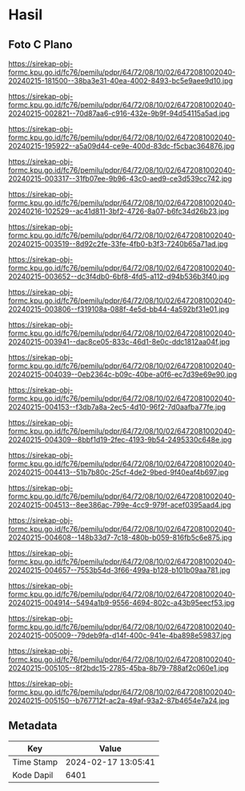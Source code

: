 # Hasil

## Foto C Plano

https://sirekap-obj-formc.kpu.go.id/fc76/pemilu/pdpr/64/72/08/10/02/6472081002040-20240215-181500--38ba3e31-40ea-4002-8493-bc5e9aee9d10.jpg

https://sirekap-obj-formc.kpu.go.id/fc76/pemilu/pdpr/64/72/08/10/02/6472081002040-20240215-002821--70d87aa6-c916-432e-9b9f-94d54115a5ad.jpg

https://sirekap-obj-formc.kpu.go.id/fc76/pemilu/pdpr/64/72/08/10/02/6472081002040-20240215-195922--a5a09d44-ce9e-400d-83dc-f5cbac364876.jpg

https://sirekap-obj-formc.kpu.go.id/fc76/pemilu/pdpr/64/72/08/10/02/6472081002040-20240215-003317--31fb07ee-9b96-43c0-aed9-ce3d539cc742.jpg

https://sirekap-obj-formc.kpu.go.id/fc76/pemilu/pdpr/64/72/08/10/02/6472081002040-20240216-102529--ac41d811-3bf2-4726-8a07-b6fc34d26b23.jpg

https://sirekap-obj-formc.kpu.go.id/fc76/pemilu/pdpr/64/72/08/10/02/6472081002040-20240215-003519--8d92c2fe-33fe-4fb0-b3f3-7240b65a71ad.jpg

https://sirekap-obj-formc.kpu.go.id/fc76/pemilu/pdpr/64/72/08/10/02/6472081002040-20240215-003652--dc3f4db0-6bf8-4fd5-a112-d94b536b3f40.jpg

https://sirekap-obj-formc.kpu.go.id/fc76/pemilu/pdpr/64/72/08/10/02/6472081002040-20240215-003806--f319108a-088f-4e5d-bb44-4a592bf31e01.jpg

https://sirekap-obj-formc.kpu.go.id/fc76/pemilu/pdpr/64/72/08/10/02/6472081002040-20240215-003941--dac8ce05-833c-46d1-8e0c-ddc1812aa04f.jpg

https://sirekap-obj-formc.kpu.go.id/fc76/pemilu/pdpr/64/72/08/10/02/6472081002040-20240215-004039--0eb2364c-b09c-40be-a0f6-ec7d39e69e90.jpg

https://sirekap-obj-formc.kpu.go.id/fc76/pemilu/pdpr/64/72/08/10/02/6472081002040-20240215-004153--f3db7a8a-2ec5-4d10-96f2-7d0aafba77fe.jpg

https://sirekap-obj-formc.kpu.go.id/fc76/pemilu/pdpr/64/72/08/10/02/6472081002040-20240215-004309--8bbf1d19-2fec-4193-9b54-2495330c648e.jpg

https://sirekap-obj-formc.kpu.go.id/fc76/pemilu/pdpr/64/72/08/10/02/6472081002040-20240215-004413--51b7b80c-25cf-4de2-9bed-9f40eaf4b697.jpg

https://sirekap-obj-formc.kpu.go.id/fc76/pemilu/pdpr/64/72/08/10/02/6472081002040-20240215-004513--8ee386ac-799e-4cc9-979f-acef0395aad4.jpg

https://sirekap-obj-formc.kpu.go.id/fc76/pemilu/pdpr/64/72/08/10/02/6472081002040-20240215-004608--148b33d7-7c18-480b-b059-816fb5c6e875.jpg

https://sirekap-obj-formc.kpu.go.id/fc76/pemilu/pdpr/64/72/08/10/02/6472081002040-20240215-004657--7553b54d-3f66-499a-b128-b101b09aa781.jpg

https://sirekap-obj-formc.kpu.go.id/fc76/pemilu/pdpr/64/72/08/10/02/6472081002040-20240215-004914--5494a1b9-9556-4694-802c-a43b95eecf53.jpg

https://sirekap-obj-formc.kpu.go.id/fc76/pemilu/pdpr/64/72/08/10/02/6472081002040-20240215-005009--79deb9fa-d14f-400c-941e-4ba898e59837.jpg

https://sirekap-obj-formc.kpu.go.id/fc76/pemilu/pdpr/64/72/08/10/02/6472081002040-20240215-005105--8f2bdc15-2785-45ba-8b79-788af2c060e1.jpg

https://sirekap-obj-formc.kpu.go.id/fc76/pemilu/pdpr/64/72/08/10/02/6472081002040-20240215-005150--b767712f-ac2a-49af-93a2-87b4654e7a24.jpg


## Metadata

| Key        | Value               |
| ---------- | ------------------- |
| Time Stamp | 2024-02-17 13:05:41 |
| Kode Dapil | 6401                |



